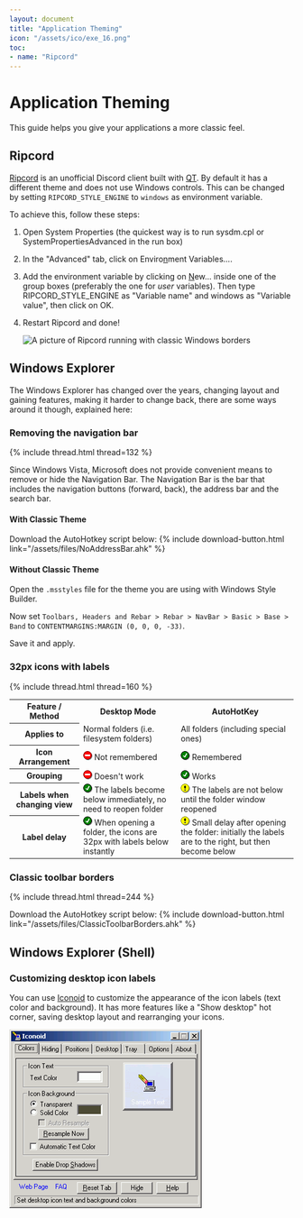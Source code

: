 ```yaml
---
layout: document
title: "Application Theming"
icon: "/assets/ico/exe_16.png"
toc:
- name: "Ripcord"
---
```


# Application Theming

This guide helps you give your applications a more classic feel.

## Ripcord

[Ripcord](https://cancel.fm/ripcord/) is an unofficial Discord client built with [QT](https://www.qt.io/). By default it has a different theme and does not use Windows controls. This can be changed by setting `RIPCORD_STYLE_ENGINE` to `windows` as environment variable.

To achieve this, follow these steps:

1. Open System Properties (the quickest way is to run <span class="example-textbox">sysdm.cpl</span> or <span class="example-textbox">SystemPropertiesAdvanced</span> in the run box)
   
2. In the "Advanced" tab, click on <span class="example-button">Enviro<u>n</u>ment Variables...</span>.

3. Add the environment variable by clicking on <span class="example-button"><u>N</u>ew...</span> inside one of the group boxes (preferably the one for *user* variables). Then type <span class="example-textbox">RIPCORD_STYLE_ENGINE</span> as "Variable name" and <span class="example-textbox">windows</span> as "Variable value", then click on <span class="example-button">OK</span>.

4. Restart Ripcord and done!

    ![A picture of Ripcord running with classic Windows borders](/assets/img/classic_ripcord.png)

## Windows Explorer

The Windows Explorer has changed over the years, changing layout and gaining features, making it harder to change back, there are some ways around it though, explained here:

### Removing the navigation bar

{% include thread.html thread=132 %}

Since Windows Vista, Microsoft does not provide convenient means to remove or hide the Navigation Bar. The Navigation Bar is the bar that includes the navigation buttons (forward, back), the address bar and the search bar.

#### With Classic Theme

Download the AutoHotkey script below: {% include download-button.html link="/assets/files/NoAddressBar.ahk" %}

#### Without Classic Theme

Open the `.msstyles` file for the theme you are using with Windows Style Builder. 

Now set `Toolbars, Headers and Rebar > Rebar > NavBar > Basic > Base > Band` to `CONTENTMARGINS:MARGIN (0, 0, 0, -33)`.

Save it and apply.


### 32px icons with labels

{% include thread.html thread=160 %}

<table class="compat-table">
    <tr>
        <th>Feature / Method</th>
        <th>Desktop Mode</th>
        <th>AutoHotKey</th>
    </tr>
    <tr>
        <th>Applies to</th>
        <td>Normal folders (i.e. filesystem folders)</td>
        <td>All folders (including special ones)</td>
    </tr>
    <tr>
        <th>Icon Arrangement</th>
        <td><img src="/assets/ico/deny_circle_16.png"> Not remembered</td>
        <td><img src="/assets/ico/check_circle_16.png"> Remembered</td>
    </tr>
    <tr>
        <th>Grouping</th>
        <td><img src="/assets/ico/deny_circle_16.png"> Doesn't work</td>
        <td><img src="/assets/ico/check_circle_16.png"> Works</td>
    </tr>
    <tr>
        <th>Labels when changing view</th>
        <td>
            <img src="/assets/ico/check_circle_16.png"> The labels become below immediately, no need to reopen folder
        </td>
        <td>
            <img src="/assets/ico/warning_circle_16.png"> The labels are not below until the folder window reopened
        </td>
    </tr>
    <tr>
        <th>Label delay</th>
        <td>
            <img src="/assets/ico/check_circle_16.png"> When opening a folder, the icons are 32px with labels below instantly
        </td>
        <td>
            <img src="/assets/ico/warning_circle_16.png"> Small delay after opening the folder: initially the labels are to the right, but then become below
        </td>
    </tr>
</table>

### Classic toolbar borders

{% include thread.html thread=244 %}

Download the AutoHotkey script below: {% include download-button.html link="/assets/files/ClassicToolbarBorders.ahk" %}

## Windows Explorer (Shell)

### Customizing desktop icon labels

You can use [Iconoid](http://www.sillysot.com/) to customize the appearance of the icon labels (text color and background). It has more features like a "Show desktop" hot corner, saving desktop layout and rearranging your icons.

<img alt="Screenshot of Iconoid" width=341 height=317 src="/assets/img/iconoid.png">

